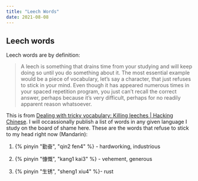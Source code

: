 ```yaml
---
title: "Leech Words"
date: 2021-08-08
---
```


## Leech words

Leech words are by definition: 

> A leech is something that drains time from your studying and will keep doing so until you do something about it. The most essential example would be a piece of vocabulary, let’s say a character, that just refuses to stick in your mind. Even though it has appeared numerous times in your spaced repetition program, you just can’t recall the correct answer, perhaps because it’s very difficult, perhaps for no readily apparent reason whatsoever.

This is from [Dealing with tricky vocabulary: Killing leeches | Hacking Chinese](https://www.hackingchinese.com/killing-leeches/). I will occassionally publish a list of words in any given language I study on the board of shame here. These are the words that refuse to stick to my head right now (Mandarin):

1. {% pinyin "勤奋", "qin2 fen4" %} - hardworking, industrious

2. {% pinyin "慷慨", "kang1 kai3" %} - vehement, generous

3. {% pinyin "生锈", "sheng1 xiu4" %}- rust

